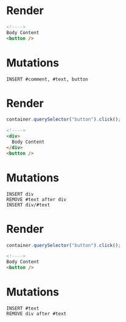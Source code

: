 # Render
```html
<!---->
Body Content
<button />
```

# Mutations
```
INSERT #comment, #text, button
```

# Render
```js
container.querySelector("button").click();
```
```html
<!---->
<div>
  Body Content
</div>
<button />
```

# Mutations
```
INSERT div
REMOVE #text after div
INSERT div/#text
```

# Render
```js
container.querySelector("button").click();
```
```html
<!---->
Body Content
<button />
```

# Mutations
```
INSERT #text
REMOVE div after #text
```